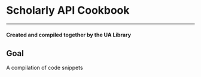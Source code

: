 # Scholarly API Cookbook

---

#### Created and compiled together by the UA Library

## Goal

A compilation of code snippets